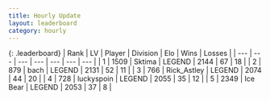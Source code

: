 ```yaml
---
title: Hourly Update
layout: leaderboard
category: hourly
---
```


{: .leaderboard}
| Rank | LV | Player | Division | Elo | Wins | Losses |
| --- | --- | --- | --- | --- | --- | --- |
| <span data-change="0">1</span> | 1509 | <span title="ID: 353063">Sktima</span> | LEGEND | <span data-change="-6">2144</span> | <span data-change="1">67</span> | <span data-change="1">18</span> |
| <span data-change="0">2</span> | 879 | <span title="ID: 281795">bach</span> | LEGEND | <span data-change="0">2131</span> | <span data-change="0">52</span> | <span data-change="0">11</span> |
| <span data-change="1">3</span> | 766 | <span title="ID: 466583">Rick_Astley</span> | LEGEND | <span data-change="20">2074</span> | <span data-change="2">44</span> | <span data-change="0">20</span> |
| <span data-change="-1">4</span> | 728 | <span title="ID: 512212">luckyspoin</span> | LEGEND | <span data-change="0">2055</span> | <span data-change="0">35</span> | <span data-change="0">12</span> |
| <span data-change="0">5</span> | 2349 | <span title="ID: 417840">Ice Bear</span> | LEGEND | <span data-change="0">2053</span> | <span data-change="0">37</span> | <span data-change="0">8</span> |